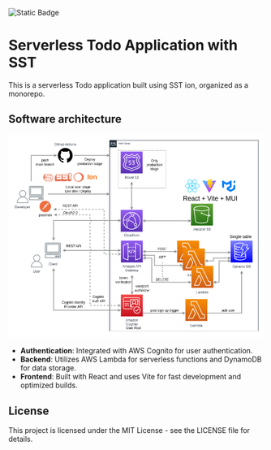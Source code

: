 ![Static Badge](https://img.shields.io/badge/license-MIT-brightgreen)

# Serverless Todo Application with SST

This is a serverless Todo application built using SST ion, organized as a monorepo.

## Software architecture

![Software architecture](docs/images/ion-todo_software-architecture-detail.drawio.png)

- **Authentication**: Integrated with AWS Cognito for user authentication.
- **Backend**: Utilizes AWS Lambda for serverless functions and DynamoDB for data storage.
- **Frontend**: Built with React and uses Vite for fast development and optimized builds.

## License

This project is licensed under the MIT License - see the LICENSE file for details.
